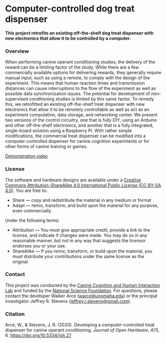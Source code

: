 # Computer-controlled dog treat dispenser

**This project retrofits an existing off-the-shelf dog treat dispenser with new electronics that allow it to be controlled by a computer.**

### Overview

When performing canine operant conditioning studies, the delivery of the reward can be a limiting factor of the study.  While there are a few commercially available options for delivering rewards, they generally require manual input, such as using a remote, to comply with the design of the experiment.  This means that human reaction times and transmission distances can cause interruptions to the flow of the experiment as well as possible data synchronization issues.  The potential for development of non-supervised conditioning studies is limited by this same factor.  To remedy this, we retrofitted an existing off-the-shelf treat dispenser with new electronics that allow it to be remotely controllable as well as act as an experiment computation, data storage, and networking center.  We present two versions of the control circuitry, one that is fully DIY, using an Arduino and other off-the-shelf electronics, and another that is a fully integrated, single-board solution using a Raspberry Pi.   With rather simple modifications, the commercial treat dispenser can be modified into a computer-controlled dispenser for canine cognition experiments or for other forms of canine training or games.

[Demonstration video](https://www.youtube.com/watch?v=veKvqE5ipu4)

### License

The software and hardware designs are available under a [Creative Commons Attribution-ShareAlike 4.0 International Public License (CC BY-SA 4.0)](https://creativecommons.org/licenses/by-sa/4.0/). You are free to:

* Share — copy and redistribute the material in any medium or format
* Adapt — remix, transform, and build upon the material for any purpose, even commercially. 

Under the following terms:

* Attribution — You must give appropriate credit, provide a link to the license, and indicate if changes were made. You may do so in any reasonable manner, but not in any way that suggests the licensor endorses you or your use.
* ShareAlike — If you remix, transform, or build upon the material, you must distribute your contributions under the same license as the original. 


### Contact

This project was conducted by the [Canine Cognition and Human Interaction Lab](https://dogcog.unl.edu) and funded by the [National Science Foundation](https://nsf.gov). For questions, please contact the developer Walker Arce (warce@unomaha.edu) or the principal investigator Jeffrey R. Stevens (jeffrey.r.stevens@gmail.com).

### Citation
Arce, W., & Stevens, J. R. (2020). Developing a computer-controlled treat dispenser for canine operant conditioning. _Journal of Open Hardware_, 4(1), 6. https://doi.org/10.5334/joh.27
